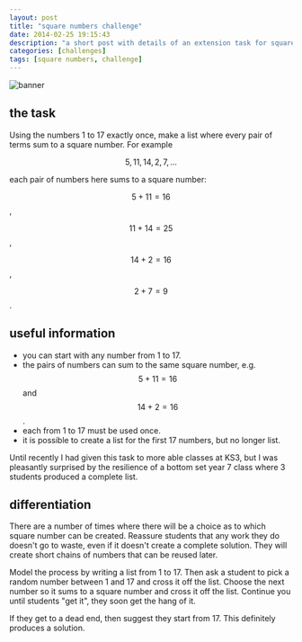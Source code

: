 ```yaml
---
layout: post
title: "square numbers challenge"
date: 2014-02-25 19:15:43
description: "a short post with details of an extension task for square numbers"
categories: [challenges]
tags: [square numbers, challenge]
---
```


![banner][banner]

## the task
Using the numbers 1 to 17 exactly once, make a list where every pair of terms sum to a square number. For example

$$5,11,14,2,7,\ldots$$

each pair of numbers here sums to a square number:

$$5+11=16$$, 

$$11+14=25$$, 

$$14+2=16$$, 

$$2+7=9$$.

## useful information
* you can start with any number from 1 to 17.
* the pairs of numbers can sum to the same square number, e.g. $$5+11 = 16$$ and $$14 + 2 = 16$$.
* each from 1 to 17 must be used once.
* it is possible to create a list for the first 17 numbers, but no longer list.

Until recently I had given this task to more able classes at KS3, but I was pleasantly surprised by the resilience of a bottom set year 7 class where 3 students produced a complete list.

## differentiation
There are a number of times where there will be a choice as to which square number can be created. Reassure students that any work they do doesn't go to waste, even if it doesn't create a complete solution. They will create short chains of numbers that can be reused later.

Model the process by writing a list from 1 to 17. Then ask a student to pick a random number between 1 and 17 and cross it off the list. Choose the next number so it sums to a square number and cross it off the list. Continue you until students "get it", they soon get the hang of it.

If they get to a dead end, then suggest they start from 17. This definitely produces a solution.

[banner]: {{site.postAssets}}/2014/0225-banner.svg
